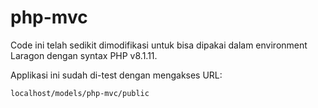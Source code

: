 # php-mvc
Code ini telah sedikit dimodifikasi untuk bisa dipakai dalam environment Laragon dengan syntax PHP v8.1.11.

Applikasi ini sudah di-test dengan mengakses URL:
```
localhost/models/php-mvc/public
```
